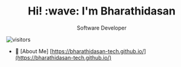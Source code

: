<h1 align='center'> Hi! :wave: I'm Bharathidasan</h1>
<p align='center'>
Software Developer
</p>



 ![visitors]( https://komarev.com/ghpvc/?username=your-github-username&color=blue)
 
 - 📄 [About Me] [https://bharathidasan-tech.github.io/](https://bharathidasan-tech.github.io/)
